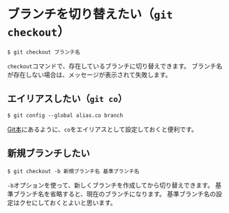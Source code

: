 # ブランチを切り替えたい（``git checkout``）

```console
$ git checkout ブランチ名
```

``checkout``コマンドで、存在しているブランチに切り替えできます。
ブランチ名が存在しない場合は、メッセージが表示されて失敗します。

## エイリアスしたい（``git co``）

```console
$ git config --global alias.co branch
```

[Git本](https://git-scm.com/book/ja/v2/Git-%E3%81%AE%E5%9F%BA%E6%9C%AC-Git-%E3%82%A8%E3%82%A4%E3%83%AA%E3%82%A2%E3%82%B9)にあるように、``co``をエイリアスとして設定しておくと便利です。

## 新規ブランチしたい

```console
$ git checkout -b 新規ブランチ名 基準ブランチ名
```

``-b``オプションを使って、新しくブランチを作成してから切り替えできます。
基準ブランチ名を省略すると、現在のブランチになります。
基準ブランチ名の設定はクセにしておくとよいと思います。
